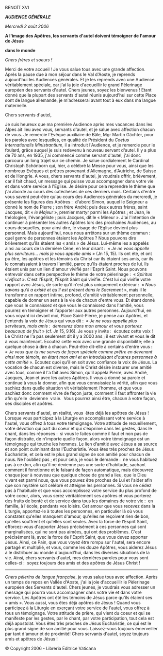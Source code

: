 BENOÎT XVI

***AUDIENCE GÉNÉRALE***

*Mercredi 2 août 2006*

**A l'image des Apôtres, les servants d'autel doivent témoigner de l'amour de Jésus**

**dans le monde**

*Chers frères et soeurs !*

Merci de votre accueil ! Je vous salue tous avec une grande affection. Après la pause due à mon séjour dans le Val d'Aoste, je reprends aujourd'hui les Audiences générales. Et je les reprends avec une Audience véritablement spéciale, car j'ai la joie d'accueillir le grand Pèlerinage européen des servants d'autel. Chers jeunes, soyez les bienvenus ! Etant donné que la plupart des servants d'autel réunis aujourd'hui sur cette Place sont de langue allemande, je m'adresserai avant tout à eux dans ma langue maternelle.

Chers servants d'autel,

Je suis heureux que ma première Audience après mes vacances dans les Alpes ait lieu avec vous, servants d'autel, et je salue avec affection chacun de vous. Je remercie l'Evêque auxiliaire de Bâle, Mgr Martin Gächter, pour les paroles avec lesquelles, en qualité de Président du *Coetus Internationalis Ministrantium*, il a introduit l'Audience, et je remercie pour le foulard, grâce auquel je suis redevenu à nouveau servant d'autel. Il y a plus de 70 ans, en 1935, j'ai commencé comme servant d'autel, j'ai donc parcouru un long trajet sur ce chemin. Je salue cordialement le Cardinal Christoph Schönborn qui, hier, a célébré la Messe pour vous, ainsi que les nombreux Evêques et prêtres provenant d'Allemagne, d'Autriche, de Suisse et de Hongrie. A vous, chers servants d'autel, je voudrais offrir, brièvement, car il fait chaud, un message qui puisse vous accompagner dans votre vie et dans votre service à l'Eglise. Je désire pour cela reprendre le thème que j'ai abordé au cours des catéchèses de ces derniers mois. Certains d'entre vous savent peut-être qu'au cours des Audiences générales du mercredi, je présente les figures des Apôtres :  d'abord Simon, auquel le Seigneur a donné le nom de Pierre ; son frère André; puis deux autres frères, saint Jacques, dit « *le Majeur* », premier martyr parmi les Apôtres ; et Jean, le théologien, l'évangéliste ; puis Jacques, dit le « Mineur ». J'ai l'intention de continuer à présenter les autres Apôtres lors des prochaines Audiences, au cours desquelles, pour ainsi dire, le visage de l'Eglise devient plus personnel. Mais aujourd'hui, nous nous arrêtons sur un thème commun :  quel genre de personnes étaient les Apôtres ? Nous pouvons dire brièvement qu'ils étaient les « amis » de Jésus. Lui-même les a appelés ainsi au cours de la dernière Cène, en leur disant :  « *Je ne vous appelle plus serviteurs... mais je vous appelle amis* » (Jn 15, 15). Ils ont été, et ont pu être, les apôtres et les témoins du Christ car ils étaient ses amis, car ils le connaissaient à travers l'amitié, parce qu'ils étaient proches de lui. Ils étaient unis par un lien d'amour vivifié par l'Esprit Saint. Nous pouvons entrevoir dans cette perspective le thème de votre pèlerinage :  « *Spiritus vivificat* ». C'est l'Esprit, l'Esprit Saint qui vivifie. C'est lui qui vivifie votre rapport avec Jésus, de sorte qu'il n'est plus uniquement extérieur :  « *Nous savons qu'il a existé et qu'il est présent dans le Sacrement* », mais il le transforme en rapport intime, profond, d'amitié véritablement personnelle, capable de donner un sens à la vie de chacun d'entre vous. Et étant donné que vous le connaissez et que vous le connaissez dans l'amitié, vous pourrez en témoigner et l'apporter aux autres personnes. Aujourd'hui, en vous voyant ici devant moi, Place Saint-Pierre, je pense aux Apôtres, et j'entends la voix de Jésus qui vous dit :  « *Je ne vous appelle plus serviteurs, mais amis :  demeurez dans mon amour et vous porterez beaucoup de fruit* » (cf. Jn 15, 9.16). Je vous y invite :  écoutez cette voix ! Le Christ ne l'a pas seulement dit il y a 2000 ans ; il est vivant et vous le dit à vous maintenant. Ecoutez cette voix avec une grande disponibilité; elle a quelque chose à dire à chacun. Peut-être dit-elle à certains d'entre vous :  « *Je veux que tu me serves de façon spéciale comme prêtre en devenant ainsi mon témoin, en étant mon ami et en introduisant d'autres personnes à cette amitié* ». Ecoutez quoi qu'il en soit avec confiance la voix de Jésus. La vocation de chacun est diverse, mais le Christ désire instaurer une amitié avec tous, comme il l'a fait avec Simon, qu'il appela Pierre, avec André, Jacques, Jean et avec les autres Apôtres. Il vous a donné sa parole et continue à vous la donner, afin que vous connaissiez la vérité, afin que vous sachiez dans quelle situation vit véritablement l'homme, et que vous sachiez donc comment vivre de façon juste, comment il faut affronter la vie afin qu'elle  devienne  vraie.  Vous pourrez ainsi être, chacun à votre façon, ses disciples et apôtres.

Chers servants d'autel, en réalité, vous  êtes déjà les apôtres de Jésus ! Lorsque vous participez à la Liturgie en accomplissant votre service à l'autel, vous offrez à tous votre témoignage. Votre attitude de recueillement, votre dévotion qui part du coeur et qui s'exprime dans les gestes, dans le chant, dans les réponses :  si vous le faites comme il faut et non pas de façon distraite, de n'importe quelle façon, alors votre témoignage est un témoignage qui touche les hommes. Le lien d'amitié avec Jésus a sa source et son point culminant dans l'Eucharistie. Vous êtes très proches de Jésus Eucharistie, et cela est le plus grand signe de son amitié pour chacun de nous. Ne l'oubliez pas ; et pour cela, je vous le demande :  ne vous habituez pas à ce don, afin qu'il ne devienne pas une sorte d'habitude, sachant comment il fonctionne et le faisant de façon automatique, mais découvrez chaque jour à nouveau que quelque chose de grand a lieu, que le Dieu vivant est parmi nous, que vous pouvez être proches de Lui et l'aider afin que son mystère soit célébré et atteigne les personnes. Si vous ne cédez pas à l'habitude et que vous accomplissez votre service du plus profond de votre coeur, alors, vous serez véritablement ses apôtres et vous porterez des fruits de bonté et de service dans tous les domaines de votre vie :  en famille, à l'école, pendants vos loisirs. Cet amour que vous recevez dans la Liturgie, apportez-le à toutes les personnes, en particulier là où vous constatez qu'elles manquent d'amour, qu'elles ne reçoivent rien de bon, qu'elles souffrent et qu'elles sont seules. Avec la force de l'Esprit Saint, efforcez-vous d'apporter Jésus précisément à ces personnes qui sont marginalisées, qui ne sont pas aimées, qui ont des problèmes. C'est précisément là, avec la force de l'Esprit Saint, que vous devez apporter Jésus. Ainsi, ce Pain, que vous voyez être rompu sur l'autel, sera encore partagé et multiplié, et vous, comme les douze Apôtres, vous aiderez Jésus à le distribuer au monde d'aujourd'hui, dans les diverses situations de la vie. Ainsi, chers servants d'autel, mes dernières paroles pour vous sont celles-ci :  soyez toujours des amis et des apôtres de Jésus Christ !

* * *

*Chers pèlerins de langue française*, je vous salue tous avec affection. Après un temps de repos en Vallée d'Aoste, j'ai la joie d'accueillir le Pèlerinage européen des Servants d'autel. Chers jeunes, je voudrais vous adresser un message qui pourra vous accompagner dans votre vie et dans votre service. Les Apôtres ont été les témoins de Jésus parce qu'ils étaient ses « amis ». Vous aussi, vous êtes déjà apôtres de Jésus ! Quand vous participez à la Liturgie en exerçant votre service de l'autel, vous offrez à tous un témoignage. Votre attitude de prière, qui vient du coeur et qui se manifeste par les gestes, par le chant, par votre participation, tout cela est déjà apostolat. Vous êtes très proches de Jésus Eucharistie, ce qui est le plus grand signe de son amitié pour vous. Laissez-vous toujours émerveiller par tant d'amour et de proximité! Chers servants d'autel, soyez toujours amis et apôtres de Jésus !

© Copyright 2006 - Libreria Editrice Vaticana